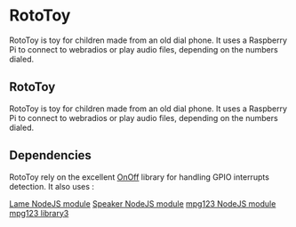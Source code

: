 
# RotoToy
RotoToy is toy for children made from an old dial phone. It uses a Raspberry Pi to connect to webradios or play audio files, depending on the numbers dialed.
## RotoToy

RotoToy is toy for children made from an old dial phone. It uses a Raspberry Pi to connect to webradios or play audio files, depending on the numbers dialed.

## Dependencies
RotoToy rely on the excellent [OnOff](https://github.com/fivdi/onoff) library for handling GPIO interrupts detection.
It also uses :

[Lame NodeJS module](https://www.npmjs.org/package/lame)
[Speaker NodeJS module](https://www.npmjs.org/package/speaker)
[mpg123 NodeJS module](https://www.npmjs.com/package/mpg123)
[mpg123 library3](http://www.mpg123.de/)

